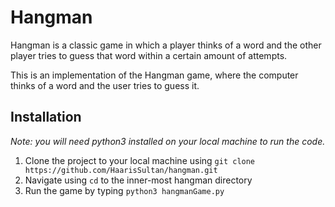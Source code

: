 # Hangman
Hangman is a classic game in which a player thinks of a word and the other player tries to guess that word within a certain amount of attempts.

This is an implementation of the Hangman game, where the computer thinks of a word and the user tries to guess it. 

## Installation 
*Note: you will need python3 installed on your local machine to run the code.*
1. Clone the project to your local machine using 
    `git clone https://github.com/HaarisSultan/hangman.git`
1. Navigate using `cd` to the inner-most hangman directory 
1. Run the game by typing `python3 hangmanGame.py`
